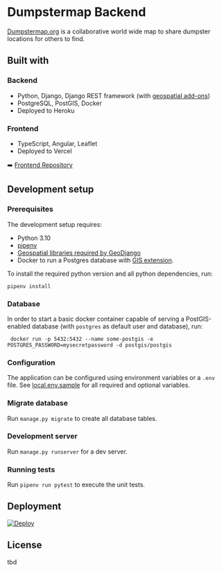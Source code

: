 # Dumpstermap Backend
[Dumpstermap.org](https://dumpstermap.vercel.app) is a collaborative world wide map to share dumpster locations for others to find.

## Built with
### Backend
* Python, Django, Django REST framework (with [geospatial add-ons](https://github.com/openwisp/django-rest-framework-gis))
* PostgreSQL, PostGIS, Docker
* Deployed to Heroku

### Frontend
* TypeScript, Angular, Leaflet
* Deployed to Vercel

➡️ [Frontend Repository](https://github.com/Debakel/dumpstermap-ng)

## Development setup

### Prerequisites

The development setup requires:
* Python 3.10
* [pipenv](https://github.com/pypa/pipenv)
* [Geospatial libraries required by GeoDjango](https://docs.djangoproject.com/en/4.1/ref/contrib/gis/install/geolibs/)
* Docker to run a Postgres database with [GIS extension](https://postgis.net/).

To install the required python version and all python dependencies, run:

    pipenv install

### Database

In order to start a basic docker container capable of serving a PostGIS-enabled database (with `postgres` as default
user and database), run:

     docker run -p 5432:5432 --name some-postgis -e POSTGRES_PASSWORD=mysecretpassword -d postgis/postgis

### Configuration

The application can be configured using environment variables or a `.env` file. See [local.env.sample](local.env.sample) for all required and
optional variables.

### Migrate database

Run `manage.py migrate` to create all database tables.

### Development server

Run `manage.py runserver` for a dev server.

### Running tests
Run `pipenv run pytest` to execute the unit tests.


## Deployment

[![Deploy](https://www.herokucdn.com/deploy/button.svg)](https://heroku.com/deploy)

 ## License
 tbd
